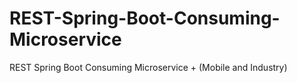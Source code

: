 # REST-Spring-Boot-Consuming-Microservice
REST Spring Boot Consuming Microservice + (Mobile and Industry)
